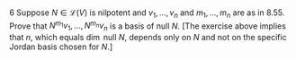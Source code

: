 6 Suppose $N \in \mathcal{L}(V)$ is nilpotent and $v_{1}, \ldots, v_{n}$ and $m_{1}, \ldots, m_{n}$ are as in 8.55. Prove that $N^{m_{1}} v_{1}, \ldots, N^{m_{n}} v_{n}$ is a basis of null $N$.
[The exercise above implies that $n$, which equals $\operatorname{dim}$ null $N$, depends only on $N$ and not on the specific Jordan basis chosen for $N$.]
